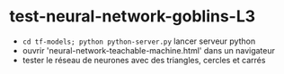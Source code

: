 # test-neural-network-goblins-L3
- `cd tf-models; python python-server.py` lancer serveur python
- ouvrir 'neural-network-teachable-machine.html' dans un navigateur
- tester le réseau de neurones avec des triangles, cercles et carrés
